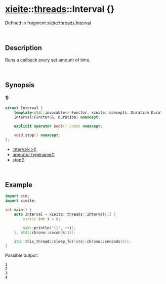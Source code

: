 # [xieite](../../xieite.md)\:\:[threads](../../threads.md)\:\:Interval \{\}
Defined in fragment [xieite:threads.Interval](../../../src/threads/interval.cpp)

&nbsp;

## Description
Runs a callback every set amount of time.

&nbsp;

## Synopsis
#### 1)
```cpp
struct Interval {
    template<std::invocable<> Functor, xieite::concepts::Duration Duration>
    Interval(Functor&&, Duration) noexcept;

    explicit operator bool() const noexcept;

    void stop() noexcept;
};
```
- [Interval\<\>\(\)](./structures/interval/1/operators/constructor.md)
- [operator typename\(\)](./structures/interval/1/operators/cast.md)
- [stop\(\)](./structures/interval/1/stop.md)

&nbsp;

## Example
```cpp
import std;
import xieite;

int main() {
    auto interval = xieite::threads::Interval([] {
        static int i = 0;

        std::println("{}", ++i);
    }, std::chrono::seconds(1));

    std::this_thread::sleep_for(std::chrono::seconds(5));
}
```
Possible output:
```
1
2
3
4
```
